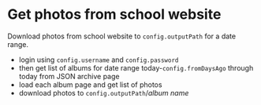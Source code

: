 # Get photos from school website

Download photos from school website to `config.outputPath` for a date range.

* login using `config.username` and `config.password`
* then get list of albums for date range today-`config.fromDaysAgo` through today from JSON archive page
* load each album page and get list of photos
* download photos to `config.outputPath`/*album name*
